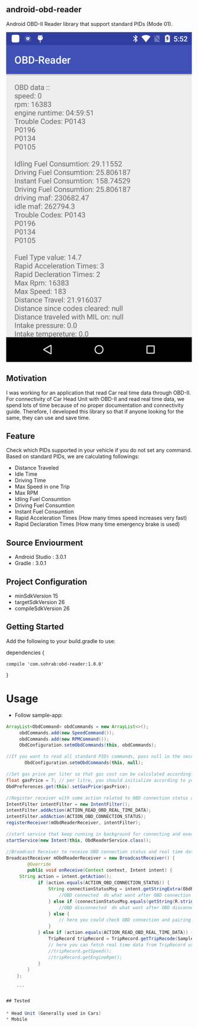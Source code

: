 ## android-obd-reader
Android OBD-II Reader library that support standard PIDs (Mode 01). 

![screenshot](/PidsValuesScreenShort.png)

## Motivation
I was working for an application that read Car real time data through OBD-II. For connectivity of Car Head Unit with OBD-II and read real time data, we spend lots of time because of no proper documentation and connectivity guide. Therefore, I developed this library so that if anyone looking for the same, they can use and save time.

## Feature
Check which PIDs supported in your vehicle if you do not set any command.
Based on standard PIDs, we are calculating followings:

* Distance Traveled 
* Idle Time
* Driving Time
* Max Speed in one Trip
* Max RPM 
* Idling Fuel Consumtion
* Driving Fuel Consumtion
* Instant Fuel Consumtion
* Rapid Acceleration Times (How many times speed increases very fast)
* Rapid Declaration Times (How many time emergency brake is used)

## Source Enviourment

* Android Studio : 3.0.1
* Gradle : 3.0.1

## Project Configuration

* minSdkVersion 15
* targetSdkVersion 26
* compileSdkVersion 26

## Getting Started
Add the following to your build.gradle to use:  

dependencies {

    compile 'com.sohrab:obd-reader:1.0.0'
    
}

# Usage

   * Follow sample-app:   
   ``` java
   ArrayList<ObdCommand> obdCommands = new ArrayList<>();
        obdCommands.add(new SpeedCommand());
        obdCommands.add(new RPMCommand());
        ObdConfiguration.setmObdCommands(this, obdCommands);
```

 ``` java
//If you want to read all standard PIDs commands, pass null in the second argument like        
        ObdConfiguration.setmObdCommands(this, null);
```      

``` java
//Set gas price per liter so that gas cost can be calculated accordingly. Default is 7 $/l
float gasPrice = 7; // per litre, you should initialize according to your requirement.
ObdPreferences.get(this).setGasPrice(gasPrice);
```

 ``` java
//Register receiver with some action related to OBD connection status and read PID values
IntentFilter intentFilter = new IntentFilter();
intentFilter.addAction(ACTION_READ_OBD_REAL_TIME_DATA);
intentFilter.addAction(ACTION_OBD_CONNECTION_STATUS);
registerReceiver(mObdReaderReceiver, intentFilter);
```
 
 ``` java
//start service that keep running in background for connecting and execute command until you stop
startService(new Intent(this, ObdReaderService.class));
```

``` java
//Broadcast Receiver to receive OBD connection status and real time data
BroadcastReceiver mObdReaderReceiver = new BroadcastReceiver() {
        @Override
        public void onReceive(Context context, Intent intent) {            
	 String action = intent.getAction();
            if (action.equals(ACTION_OBD_CONNECTION_STATUS)) {
                String connectionStatusMsg = intent.getStringExtra(ObdReaderService.INTENT_OBD_EXTRA_DATA);                                             if (connectionStatusMsg.equals(getString(R.string.obd_connected))) {
                    //OBD connected  do what want after OBD connection
                } else if (connectionStatusMsg.equals(getString(R.string.connect_lost))) {
                    //OBD disconnected  do what want after OBD disconnection
                } else {
                    // here you could check OBD connection and pairing status
                }
            } else if (action.equals(ACTION_READ_OBD_REAL_TIME_DATA)) {
                TripRecord tripRecord = TripRecord.getTripRecode(SampleActivity.this);                
                // here you can fetch real time data from TripRecord using getter methods like
                //tripRecord.getSpeed();
                //tripRecord.getEngineRpm();
            }
        }
    };	
    
    ```
	
## Tested

* Head Unit (Generally used in Cars)
* Mobile 
  
   
 

   






   
